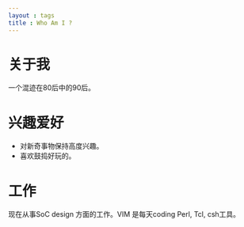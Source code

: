 ```yaml
---
layout : tags
title : Who Am I ?
---
```


# 关于我

一个混迹在80后中的90后。

# 兴趣爱好

* 对新奇事物保持高度兴趣。
* 喜欢鼓捣好玩的。

# 工作

现在从事SoC design 方面的工作。VIM 是每天coding Perl, Tcl, csh工具。

